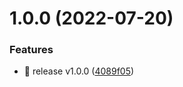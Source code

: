 # 1.0.0 (2022-07-20)


### Features

* 🎸 release v1.0.0 ([4089f05](https://github.com/ruslan-mart/use-global-style/commit/4089f05ac2dc39e0c4c253ba6c6eb547b36d7355))
